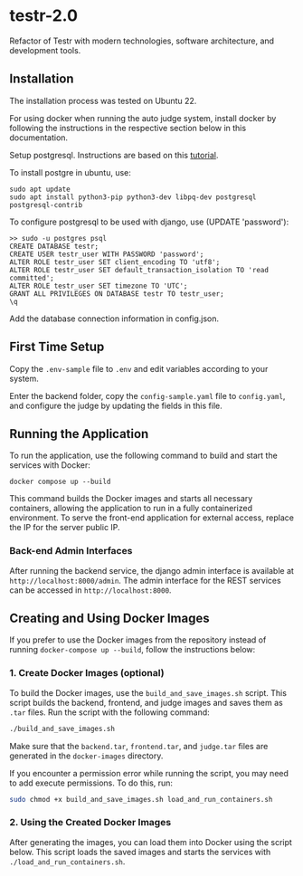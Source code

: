 # testr-2.0

Refactor of Testr with modern technologies, software architecture, and development tools.

## Installation

The installation process was tested on Ubuntu 22.

For using docker when running the auto judge system, install docker by following the instructions in the respective section below in this documentation.

Setup postgresql. Instructions are based on this [tutorial](https://www.digitalocean.com/community/tutorials/how-to-use-postgresql-with-your-django-application-on-ubuntu-20-04).

To install postgre in ubuntu, use:

```
sudo apt update
sudo apt install python3-pip python3-dev libpq-dev postgresql postgresql-contrib
```

To configure postgresql to be used with django, use (UPDATE 'password'):

```
>> sudo -u postgres psql
CREATE DATABASE testr;
CREATE USER testr_user WITH PASSWORD 'password';
ALTER ROLE testr_user SET client_encoding TO 'utf8';
ALTER ROLE testr_user SET default_transaction_isolation TO 'read committed';
ALTER ROLE testr_user SET timezone TO 'UTC';
GRANT ALL PRIVILEGES ON DATABASE testr TO testr_user;
\q
```

Add the database connection information in config.json.


## First Time Setup

Copy the `.env-sample` file to `.env` and edit variables according to your system.

Enter the backend folder, copy the `config-sample.yaml` file to `config.yaml`, and configure the judge by updating the fields in this file.

## Running the Application

To run the application, use the following command to build and start the services with Docker:

```
docker compose up --build
```

This command builds the Docker images and starts all necessary containers, allowing the application to run in a fully containerized environment.
To serve the front-end application for external access, replace the IP for the server public IP.

### Back-end Admin Interfaces

After running the backend service, the django admin interface is available at ```http://localhost:8000/admin```. The admin interface for the REST services can be accessed in ```http://localhost:8000```.

## Creating and Using Docker Images

If you prefer to use the Docker images from the repository instead of running `docker-compose up --build`, follow the instructions below:

### 1. Create Docker Images (optional)

To build the Docker images, use the `build_and_save_images.sh` script. This script builds the backend, frontend, and judge images and saves them as `.tar` files. Run the script with the following command:

```bash
./build_and_save_images.sh
```
Make sure that the `backend.tar`, `frontend.tar`, and `judge.tar` files are generated in the `docker-images` directory.

If you encounter a permission error while running the script, you may need to add execute permissions. To do this, run:

```bash
sudo chmod +x build_and_save_images.sh load_and_run_containers.sh
```
### 2. Using the Created Docker Images

After generating the images, you can load them into Docker using the script below. This script loads the saved images and starts the services with `./load_and_run_containers.sh`.




